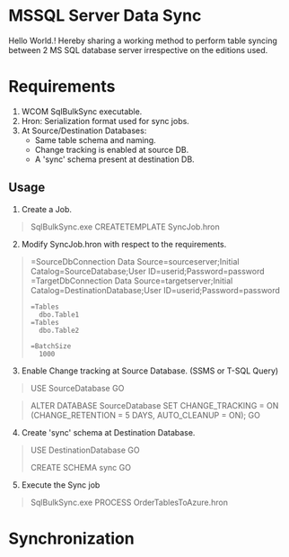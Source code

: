 
# MSSQL Server Data Sync

Hello World.!
Hereby sharing a working method to perform table syncing between 2 MS SQL database server irrespective on the editions used.


# Requirements

 1. WCOM SqlBulkSync executable.
 2. Hron: Serialization format used for sync jobs.
 3. At Source/Destination Databases:
	* Same table schema and naming.
	* Change tracking is enabled at source DB.
	* A 'sync' schema present at destination DB.


## Usage
1. Create a Job.
>SqlBulkSync.exe CREATETEMPLATE SyncJob.hron

2. Modify  SyncJob.hron with respect to the requirements.
  
>  =SourceDbConnection
>     	Data Source=sourceserver;Initial Catalog=SourceDatabase;User ID=userid;Password=password
>     =TargetDbConnection
>     	Data Source=targetserver;Initial Catalog=DestinationDatabase;User ID=userid;Password=password
>
>     =Tables
>     	dbo.Table1
>     =Tables
>     	dbo.Table2
>
>     =BatchSize
>     	1000

3. Enable Change tracking at Source Database. (SSMS or T-SQL Query)

>USE SourceDatabase
	GO 
	
> ALTER DATABASE SourceDatabase 
> SET CHANGE_TRACKING = ON
> (CHANGE_RETENTION = 5 DAYS, AUTO_CLEANUP = ON); 
> GO

4. Create 'sync'  schema at Destination Database.

>   USE DestinationDatabase
>   GO
>   
>   CREATE SCHEMA 
>   sync GO

5. Execute the Sync job
>SqlBulkSync.exe PROCESS OrderTablesToAzure.hron


# Synchronization

